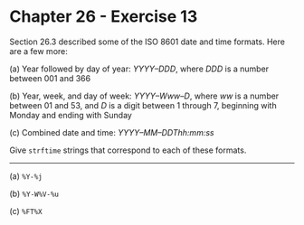 # Chapter 26 - Exercise 13

Section 26.3 described some of the ISO 8601 date and time formats. Here are a
few more:

(a) Year followed by day of year: _YYYY–DDD_, where _DDD_ is a number between
    001 and 366

(b) Year, week, and day of week: _YYYY–Www–D_, where _ww_ is a number between 01
    and 53, and _D_ is a digit between 1 through 7, beginning with Monday and
    ending with Sunday 

(c) Combined date and time: _YYYY–MM–DDThh:mm:ss_

Give `strftime` strings that correspond to each of these formats.


---

(a) `%Y-%j`

(b) `%Y-W%V-%u`

(c) `%FT%X`
